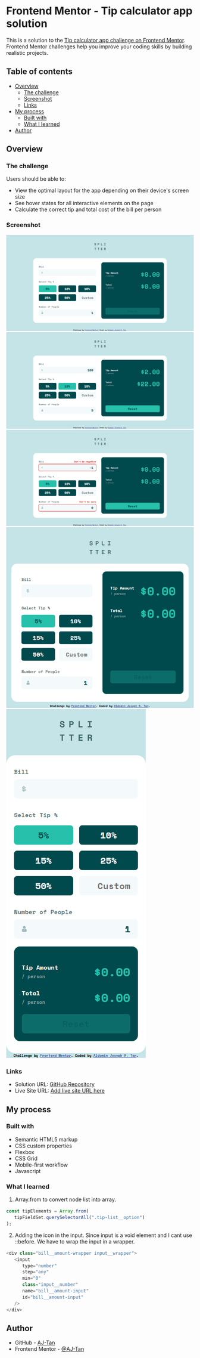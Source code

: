 # Frontend Mentor - Tip calculator app solution

This is a solution to the [Tip calculator app challenge on Frontend Mentor](https://www.frontendmentor.io/challenges/tip-calculator-app-ugJNGbJUX). Frontend Mentor challenges help you improve your coding skills by building realistic projects.

## Table of contents

-  [Overview](#overview)
   -  [The challenge](#the-challenge)
   -  [Screenshot](#screenshot)
   -  [Links](#links)
-  [My process](#my-process)
   -  [Built with](#built-with)
   -  [What I learned](#what-i-learned)
-  [Author](#author)

## Overview

### The challenge

Users should be able to:

-  View the optimal layout for the app depending on their device's screen size
-  See hover states for all interactive elements on the page
-  Calculate the correct tip and total cost of the bill per person

### Screenshot

![Desktop](<screenshot/Desktop - Tip Calculator.png>)
![Desktop Input](<screenshot/Desktop (Input) - Tip Calculator.png>)
![Desktop Error](<screenshot/Desktop (Error) - Tip Calculator.png>)
![Tablet](<screenshot/Tablet - Tip Calculator.png>)
![Mobile](<screenshot/Mobile - Tip Calculator.png>)

### Links

-  Solution URL: [GitHub Repository](https://github.com/AJ-Tan/11.-Frontend-Mentor---Tip-Calculator-App-HTML-SASS-JS-)
-  Live Site URL: [Add live site URL here](https://your-live-site-url.com)

## My process

### Built with

-  Semantic HTML5 markup
-  CSS custom properties
-  Flexbox
-  CSS Grid
-  Mobile-first workflow
-  Javascript

### What I learned

1. Array.from to convert node list into array.

```js
const tipElements = Array.from(
   tipFieldSet.querySelectorAll(".tip-list__option")
);
```

2. Adding the icon in the input. Since input is a void element and I cant use ::before. We have to wrap the input in a wrapper.

```js
<div class="bill__amount-wrapper input__wrapper">
   <input
      type="number"
      step="any"
      min="0"
      class="input__number"
      name="bill__amount-input"
      id="bill__amount-input"
   />
</div>
```

## Author

-  GitHub - [AJ-Tan](https://github.com/AJ-Tan)
-  Frontend Mentor - [@AJ-Tan](https://www.frontendmentor.io/profile/AJ-Tan)

